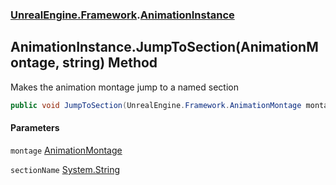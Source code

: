 ### [UnrealEngine.Framework](UnrealEngine_Framework.md 'UnrealEngine.Framework').[AnimationInstance](AnimationInstance.md 'UnrealEngine.Framework.AnimationInstance')
## AnimationInstance.JumpToSection(AnimationMontage, string) Method
Makes the animation montage jump to a named section  
```csharp
public void JumpToSection(UnrealEngine.Framework.AnimationMontage montage, string sectionName);
```
#### Parameters
<a name='UnrealEngine_Framework_AnimationInstance_JumpToSection(UnrealEngine_Framework_AnimationMontage_string)_montage'></a>
`montage` [AnimationMontage](AnimationMontage.md 'UnrealEngine.Framework.AnimationMontage')  
  
<a name='UnrealEngine_Framework_AnimationInstance_JumpToSection(UnrealEngine_Framework_AnimationMontage_string)_sectionName'></a>
`sectionName` [System.String](https://docs.microsoft.com/en-us/dotnet/api/System.String 'System.String')  
  
